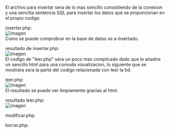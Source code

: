 El archivo para insertar sera de lo mas sencillo consistiendo de la conexion y una sencilla sentencia SQL para insertar los datos que se proporcionan en el propio codigo.

insertar.php: <br>
![imagen](https://github.com/user-attachments/assets/cd7b6bb7-53ea-4791-892a-e716e3c97c56) <br>
Como se puede comprobrar en la base de datos se a insertado.

resultado de insertar.php: <br>
![imagen](https://github.com/user-attachments/assets/015d7a34-d50c-419d-aaec-7d749a34b823) <br>
El codigo de "leer.php" sera un poco mas complicado dado que le añadire un sencillo html para una comoda visualizacion, lo siguiente que se mostrara sera la parte del codigo relacionada con leer la bd.

leer.php: <br>
![imagen](https://github.com/user-attachments/assets/6d93b13c-cc75-4d89-985c-f1c4e1174b86) <br>
El resultado se puede ver limpiamente gracias al html.

resultado leer.php: <br>
![imagen](https://github.com/user-attachments/assets/b542f368-3e74-45e2-bb82-8c0ed4f1c6e4) <br>


modificar.php: <br>


borrar.php: <br>






